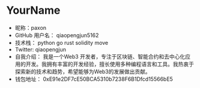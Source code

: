 # YourName

- 昵称：paxon
- GitHub 用户名：  qiaopengjun5162
- 技术栈：  python go rust solidity move
- Twitter: qiaopengjun
- 自我介绍：  我是一个Web3 开发者，专注于区块链、智能合约和去中心化应用的开发。我拥有丰富的开发经验，擅长使用多种编程语言和工具。我热衷于探索新的技术和趋势，希望能够为Web3的发展做出贡献。
- 钱包地址： 0xE91e2DF7cE50BCA5310b7238F6B1Dfcd15566bE5
